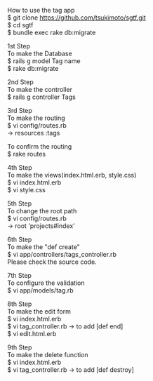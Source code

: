 How to use the tag app  
$ git clone https://github.com/tsukimoto/sgtf.git  
$ cd sgtf  
$ bundle exec rake db:migrate  

1st Step  
To make the Database  
$ rails g model Tag name  
$ rake db:migrate  

2nd Step  
To make the controller  
$ rails g controller Tags  

3rd Step  
To make the routing  
$ vi config/routes.rb  
-> resources :tags  

To confirm the routing  
$ rake routes  

4th Step  
To make the views(index.html.erb, style.css)  
$ vi index.html.erb  
$ vi style.css  

5th Step  
To change the root path  
$ vi config/routes.rb  
-> root 'projects#index'  

6th Step  
To make the "def create"  
$ vi app/controllers/tags_controller.rb  
Please check the source code.  

7th Step  
To configure the validation  
$ vi app/models/tag.rb  

8th Step  
To make the edit form  
$ vi index.html.erb  
$ vi tag_controller.rb -> to add [def end]  
$ vi edit.html.erb  

9th Step  
To make the delete function  
$ vi index.html.erb  
$ vi tag_controller.rb -> to add [def destroy]  
